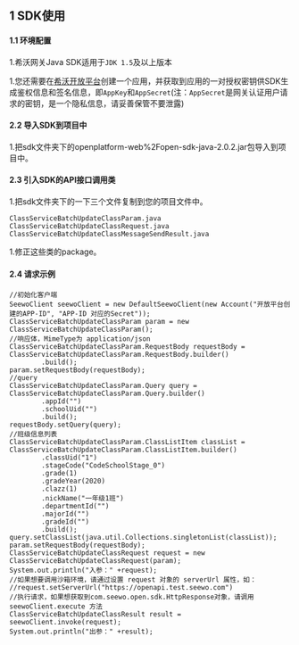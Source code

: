 ## 1 SDK使用

#### 1.1 环境配置

1.希沃网关Java SDK适用于`JDK 1.5`及以上版本

1.您还需要在[希沃开放平台](http://open.seewo.com/#/console)创建一个应用，并获取到应用的一对授权密钥供SDK生成鉴权信息和签名信息，即`AppKey`和`AppSecret`(注：`AppSecret`是网关认证用户请求的密钥，是一个隐私信息，请妥善保管不要泄露)

#### 2.2 导入SDK到项目中

1.把sdk文件夹下的openplatform-web%2Fopen-sdk-java-2.0.2.jar包导入到项目中。

#### 2.3 引入SDK的API接口调用类

1.把sdk文件夹下的一下三个文件复制到您的项目文件中。

```
ClassServiceBatchUpdateClassParam.java
ClassServiceBatchUpdateClassRequest.java
ClassServiceBatchUpdateClassMessageSendResult.java
```

1.修正这些类的package。

#### 2.4 请求示例

```
//初始化客户端
SeewoClient seewoClient = new DefaultSeewoClient(new Account("开放平台创建的APP-ID", "APP-ID 对应的Secret"));
ClassServiceBatchUpdateClassParam param = new ClassServiceBatchUpdateClassParam();
//响应体，MimeType为 application/json
ClassServiceBatchUpdateClassParam.RequestBody requestBody = ClassServiceBatchUpdateClassParam.RequestBody.builder()
        .build();
param.setRequestBody(requestBody);
//query
ClassServiceBatchUpdateClassParam.Query query = ClassServiceBatchUpdateClassParam.Query.builder()
        .appId("")
        .schoolUid("")
        .build();
requestBody.setQuery(query);
//班级信息列表
ClassServiceBatchUpdateClassParam.ClassListItem classList = ClassServiceBatchUpdateClassParam.ClassListItem.builder()
        .classUid("1")
        .stageCode("CodeSchoolStage_0")
        .grade(1)
        .gradeYear(2020)
        .clazz(1)
        .nickName("一年级1班")
        .departmentId("")
        .majorId("")
        .gradeId("")
        .build();
query.setClassList(java.util.Collections.singletonList(classList));
param.setRequestBody(requestBody);
ClassServiceBatchUpdateClassRequest request = new ClassServiceBatchUpdateClassRequest(param);
System.out.println("入参：" +request);
//如果想要调用沙箱环境，请通过设置 request 对象的 serverUrl 属性，如：
//request.setServerUrl("https://openapi.test.seewo.com")
//执行请求，如果想获取到com.seewo.open.sdk.HttpResponse对象，请调用 seewoClient.execute 方法
ClassServiceBatchUpdateClassResult result = seewoClient.invoke(request);
System.out.println("出参：" +result);
```